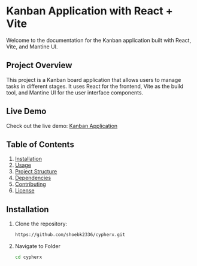 # Kanban Application with React + Vite

Welcome to the documentation for the Kanban application built with React, Vite, and Mantine UI.

## Project Overview

This project is a Kanban board application that allows users to manage tasks in different stages. It uses React for the frontend, Vite as the build tool, and Mantine UI for the user interface components.

## Live Demo

Check out the live demo: [Kanban Application](https://cypherx-green.vercel.app/)

## Table of Contents

1. [Installation](#installation)
2. [Usage](#usage)
3. [Project Structure](#project-structure)
4. [Dependencies](#dependencies)
5. [Contributing](#contributing)
6. [License](#license)

## Installation

1. Clone the repository:

   ```bash
   https://github.com/shoebk2336/cypherx.git

2. Navigate to Folder
   ```bash
   cd cypherx
